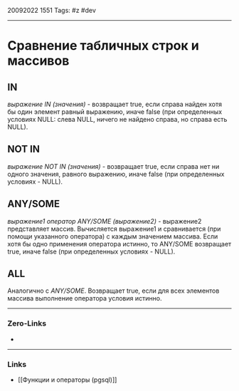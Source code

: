 20092022 1551
Tags: #z #dev

---
# Сравнение табличных строк и массивов

## IN

*выражение IN (значения)* - возвращает true, если справа найден хотя бы один элемент равный выражению, иначе false (при определенных условиях NULL: слева NULL, ничего не найдено справа, но справа есть NULL).


## NOT IN

*выражение NOT IN (значения)* - возвращает true, если справа нет ни одного значения, равного выражению, иначе false (при определенных условиях - NULL).

## ANY/SOME

*выражение1 оператор ANY/SOME (выражение2)* - выражение2 представляет массив. Вычисляется выражение1 и сравнивается (при помощи указанного оператора) с каждым значением массива. Если хотя бы одно применения оператора истинно, то ANY/SOME возвращает true, иначе false (при определенных условиях - NULL).

## ALL

Аналогично с *ANY/SOME*. Возвращает true, если для всех элементов массива выполнение оператора условия истинно.

---
### Zero-Links
- 

---
### Links
- [[Функции и операторы (pgsql)]]